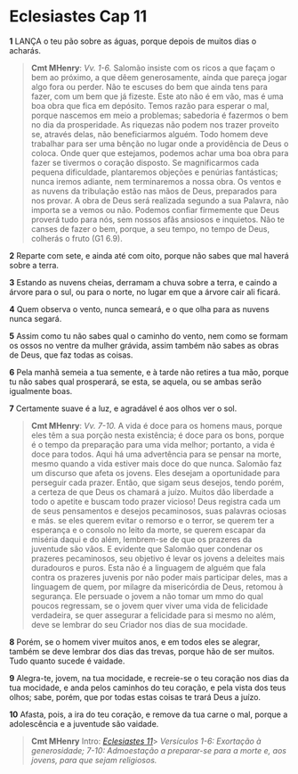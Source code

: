 # Eclesiastes Cap 11

**1** 	LANÇA o teu pão sobre as águas, porque depois de muitos dias o acharás.

> **Cmt MHenry**: *Vv. 1-6.* Salomão insiste com os ricos a que façam o bem ao próximo, a que dêem generosamente, ainda que pareça jogar algo fora ou perder. Não te escuses do bem que ainda tens para fazer, com um bem que já fizeste. Este ato não é em vão, mas é uma boa obra que fica em depósito. Temos razão para esperar o mal, porque nascemos em meio a problemas; sabedoria é fazermos o bem no dia da prosperidade. As riquezas não podem nos trazer proveito se, através delas, não beneficiarmos alguém. Todo homem deve trabalhar para ser uma bênção no lugar onde a providência de Deus o coloca. Onde quer que estejamos, podemos achar uma boa obra para fazer se tivermos o coração disposto. Se magnificarmos cada pequena dificuldade, plantaremos objeções e penúrias fantásticas; nunca iremos adiante, nem terminaremos a nossa obra. Os ventos e as nuvens da tribulação estão nas mãos de Deus, preparados para nos provar. A obra de Deus será realizada segundo a sua Palavra, não importa se a vemos ou não. Podemos confiar firmemente que Deus proverá tudo para nós, sem nossos afãs ansiosos e inquietos. Não te canses de fazer o bem, porque, a seu tempo, no tempo de Deus, colherás o fruto (G1 6.9).

**2** 	Reparte com sete, e ainda até com oito, porque não sabes que mal haverá sobre a terra.

**3** 	Estando as nuvens cheias, derramam a chuva sobre a terra, e caindo a árvore para o sul, ou para o norte, no lugar em que a árvore cair ali ficará.

**4** 	Quem observa o vento, nunca semeará, e o que olha para as nuvens nunca segará.

**5** 	Assim como tu não sabes qual o caminho do vento, nem como se formam os ossos no ventre da mulher grávida, assim também não sabes as obras de Deus, que faz todas as coisas.

**6** 	Pela manhã semeia a tua semente, e à tarde não retires a tua mão, porque tu não sabes qual prosperará, se esta, se aquela, ou se ambas serão igualmente boas.

**7** 	Certamente suave é a luz, e agradável é aos olhos ver o sol.

> **Cmt MHenry**: *Vv. 7-10.* A vida é doce para os homens maus, porque eles têm a sua porção nesta existência; é doce para os bons, porque é o tempo da preparação para uma vida melhor; portanto, a vida é doce para todos. Aqui há uma advertência para se pensar na morte, mesmo quando a vida estiver mais doce do que nunca. Salomão faz um discurso que afeta os jovens. Eles desejam a oportunidade para perseguir cada prazer. Então, que sigam seus desejos, tendo porém, a certeza de que Deus os chamará a juízo. Muitos dão liberdade a todo o apetite e buscam todo prazer vicioso! Deus registra cada um de seus pensamentos e desejos pecaminosos, suas palavras ociosas e más. se eles querem evitar o remorso e o terror, se querem ter a esperança e o consolo no leito da morte, se querem escapar da miséria daqui e do além, lembrem-se de que os prazeres da juventude são vãos. E evidente que Salomão quer condenar os prazeres pecaminosos, seu objetivo é levar os jovens a deleites mais duradouros e puros. Esta não é a linguagem de alguém que fala contra os prazeres juvenis por não poder mais participar deles, mas a linguagem de quem, por milagre da misericórdia de Deus, retomou à segurança. Ele persuade o jovem a não tomar um mmo do qual poucos regressam, se o jovem quer viver uma vida de felicidade verdadeira, se quer assegurar a felicidade para si mesmo no além, deve se lembrar do seu Criador nos dias de sua mocidade.

**8** 	Porém, se o homem viver muitos anos, e em todos eles se alegrar, também se deve lembrar dos dias das trevas, porque hão de ser muitos. Tudo quanto sucede é vaidade.

**9** 	Alegra-te, jovem, na tua mocidade, e recreie-se o teu coração nos dias da tua mocidade, e anda pelos caminhos do teu coração, e pela vista dos teus olhos; sabe, porém, que por todas estas coisas te trará Deus a juízo.

**10** 	Afasta, pois, a ira do teu coração, e remove da tua carne o mal, porque a adolescência e a juventude são vaidade.


> **Cmt MHenry** Intro: *[Eclesiastes 11](../21A-Ec/11.md#0)*> *Versículos 1-6: Exortação à generosidade; 7-10: Admoestação a preparar-se para a morte e, aos jovens, para que sejam religiosos.*